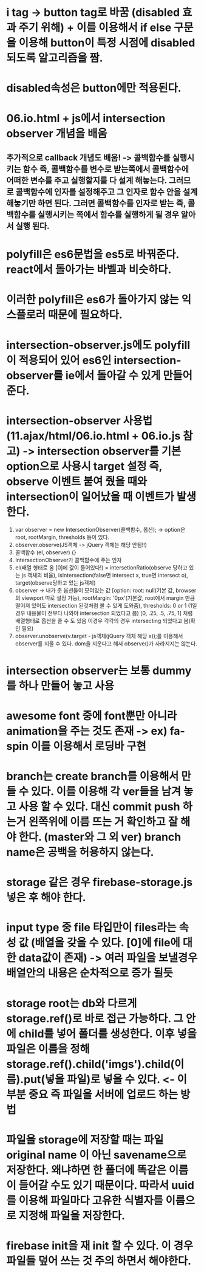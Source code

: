<!-- 오늘 배운것 -->
# i tag -> button tag로 바꿈 (disabled 효과 주기 위해) + 이를 이용해서 if else 구문을 이용해 button이 특정 시점에 disabled 되도록 알고리즘을 짬.

# disabled속성은 button에만 적용된다.

# 06.io.html + js에서 intersection observer 개념을 배움
## 추가적으로 callback 개념도 배움! -> 콜백함수를 실행시키는 함수 즉, 콜백함수를 변수로 받는쪽에서 콜백함수에 어떠한 변수를  주고 실행할지를 다 설계 해놓는다. 그러므로 콜백함수에 인자를 설정해주고 그 인자로 함수 안을 설계해놓기만 하면 된다. 그러면 콜백함수를 인자로 받는 즉, 콜백함수를 실행시키는 쪽에서 함수를 실행하게 될 경우 알아서 실행 된다.

# polyfill은 es6문법을 es5로 바꿔준다. react에서 돌아가는 바벨과 비슷하다.
# 이러한 polyfill은 es6가 돌아가지 않는 익스플로러 때문에 필요하다.
# intersection-observer.js에도 polyfill이 적용되어 있어 es6인 intersection-observer를 ie에서 돌아갈 수 있게 만들어준다.

# intersection-observer 사용법 (11.ajax/html/06.io.html + 06.io.js 참고) -> intersection observer를 기본 option으로 사용시 target 설정 즉, observe 이벤트 붙여 줬을 때와 intersection이 일어났을 때 이벤트가 발생한다.
1) var observer = new IntersectionObserver(콜백함수, 옵션); -> option은 root, rootMargin, thresholds 등이 있다.
2) observer.observe(JS객체 -> jQuery 객체는 해당 안됨!!)
3) 콜백함수 (el, observer) {}
4) IntersectionObserver가 콜백함수에 주는 인자
5)  el(배열 형태로 옴 [0]에 값이 들어있다!) = intersetionRatio(observe 당하고 있는 js 객체의 비율), isIntersection(false면 intersect x, true면 intersect o), target(observe당하고 있는 js객체)     
6)  observer -> 내가 준 옵션들이 모여있는 값 [option: root: null(기본 값, browser의 viewport 따로 설정 가능), rootMargin: '0px'(기본값, root에서 margin 만큼 떨어져 있어도 intersection 된것처럼 볼 수 있게 도와줌), thresholds: 0 or 1 (1일 경우 내용물이 전부다 나와야 intersection 되었다고 봄) [0, .25, .5, .75, 1] 처럼 배열형태로 옵션을 줄 수 도 있음 이경우 각각의 경우 intersecting 되었다고 봄(확인 필요)
7)  observer.unobserve(v.target - js객체(jQuery 객체 해당 x));를 이용해서  observer를 지울 수 있다. dom을 지운다고 해서 observe()가 사라지지는 않는다.

# intersection observer는 보통 dummy를 하나 만들어 놓고 사용

# awesome font 중에 font뿐만 아니라 animation을 주는 것도 존재 -> ex) fa-spin 이를 이용해서 로딩바 구현

# branch는 create branch를 이용해서 만들 수 있다. 이를 이용해 각 ver들을 남겨 놓고 사용 할 수 있다. 대신 commit push 하는거 왼쪽위에 이름 뜨는 거 확인하고 잘 해야 한다. (master와 그 외 ver) branch name은 공백을 허용하지 않는다.

# storage 같은 경우 firebase-storage.js 넣은 후 해야 한다. 

# input type 중 file 타입만이 files라는 속성 값 (배열을 갖을 수 있다. [0]에 file에 대한 data값이 존재) -> 여러 파일을 보낼경우 배열안의 내용은 순차적으로 증가 될듯

# storage root는 db와 다르게 storage.ref()로 바로 접근 가능하다. 그 안에 child를 넣어 폴더를 생성한다. 이후 넣을 파일은 이름을 정해 storage.ref().child('imgs').child(이름).put(넣을 파일)로 넣을 수 있다. <- 이 부분 중요 즉 파일을 서버에 업로드 하는 방법

# 파일을 storage에 저장할 때는 파일 original name 이 아닌 savename으로 저장한다. 왜냐하면 한 폴더에 똑같은 이름이 들어갈 수도 있기 때문이다. 따라서 uuid를 이용해 파일마다 고유한 식별자를 이름으로 지정해 파일을 저장한다.

# firebase init을 재 init 할 수 있다. 이 경우 파일들 덮어 쓰는 것 주의 하면서 해야한다.